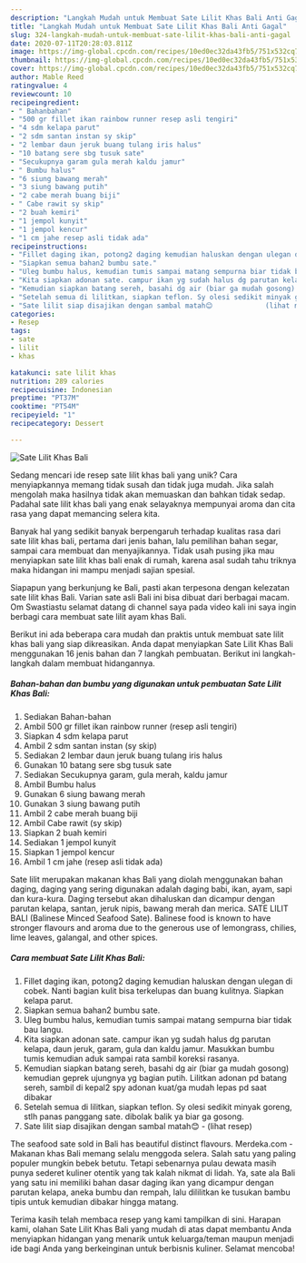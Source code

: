 ```yaml
---
description: "Langkah Mudah untuk Membuat Sate Lilit Khas Bali Anti Gagal"
title: "Langkah Mudah untuk Membuat Sate Lilit Khas Bali Anti Gagal"
slug: 324-langkah-mudah-untuk-membuat-sate-lilit-khas-bali-anti-gagal
date: 2020-07-11T20:28:03.811Z
image: https://img-global.cpcdn.com/recipes/10ed0ec32da43fb5/751x532cq70/sate-lilit-khas-bali-foto-resep-utama.jpg
thumbnail: https://img-global.cpcdn.com/recipes/10ed0ec32da43fb5/751x532cq70/sate-lilit-khas-bali-foto-resep-utama.jpg
cover: https://img-global.cpcdn.com/recipes/10ed0ec32da43fb5/751x532cq70/sate-lilit-khas-bali-foto-resep-utama.jpg
author: Mable Reed
ratingvalue: 4
reviewcount: 10
recipeingredient:
- " Bahanbahan"
- "500 gr fillet ikan rainbow runner resep asli tengiri"
- "4 sdm kelapa parut"
- "2 sdm santan instan sy skip"
- "2 lembar daun jeruk buang tulang iris halus"
- "10 batang sere sbg tusuk sate"
- "Secukupnya garam gula merah kaldu jamur"
- " Bumbu halus"
- "6 siung bawang merah"
- "3 siung bawang putih"
- "2 cabe merah buang biji"
- " Cabe rawit sy skip"
- "2 buah kemiri"
- "1 jempol kunyit"
- "1 jempol kencur"
- "1 cm jahe resep asli tidak ada"
recipeinstructions:
- "Fillet daging ikan, potong2 daging kemudian haluskan dengan ulegan di cobek. Nanti bagian kulit bisa terkelupas dan buang kulitnya. Siapkan kelapa parut."
- "Siapkan semua bahan2 bumbu sate."
- "Uleg bumbu halus, kemudian tumis sampai matang sempurna biar tidak bau langu."
- "Kita siapkan adonan sate. campur ikan yg sudah halus dg parutan kelapa, daun jeruk, garam, gula dan kaldu jamur. Masukkan bumbu tumis kemudian aduk sampai rata sambil koreksi rasanya."
- "Kemudian siapkan batang sereh, basahi dg air (biar ga mudah gosong) kemudian geprek ujungnya yg bagian putih. Lilitkan adonan pd batang sereh, sambil di kepal2 spy adonan kuat/ga mudah lepas pd saat dibakar"
- "Setelah semua di lilitkan, siapkan teflon. Sy olesi sedikit minyak goreng, stlh panas panggang sate. dibolak balik ya biar ga gosong."
- "Sate lilit siap disajikan dengan sambal matah😊             (lihat resep)"
categories:
- Resep
tags:
- sate
- lilit
- khas

katakunci: sate lilit khas 
nutrition: 289 calories
recipecuisine: Indonesian
preptime: "PT37M"
cooktime: "PT54M"
recipeyield: "1"
recipecategory: Dessert

---
```



![Sate Lilit Khas Bali](https://img-global.cpcdn.com/recipes/10ed0ec32da43fb5/751x532cq70/sate-lilit-khas-bali-foto-resep-utama.jpg)

Sedang mencari ide resep sate lilit khas bali yang unik? Cara menyiapkannya memang tidak susah dan tidak juga mudah. Jika salah mengolah maka hasilnya tidak akan memuaskan dan bahkan tidak sedap. Padahal sate lilit khas bali yang enak selayaknya mempunyai aroma dan cita rasa yang dapat memancing selera kita.

Banyak hal yang sedikit banyak berpengaruh terhadap kualitas rasa dari sate lilit khas bali, pertama dari jenis bahan, lalu pemilihan bahan segar, sampai cara membuat dan menyajikannya. Tidak usah pusing jika mau menyiapkan sate lilit khas bali enak di rumah, karena asal sudah tahu triknya maka hidangan ini mampu menjadi sajian spesial.

Siapapun yang berkunjung ke Bali, pasti akan terpesona dengan kelezatan sate lilit khas Bali. Varian sate asli Bali ini bisa dibuat dari berbagai macam. Om Swastiastu selamat datang di channel saya pada video kali ini saya ingin berbagi cara membuat sate lilit ayam khas Bali.


Berikut ini ada beberapa cara mudah dan praktis untuk membuat sate lilit khas bali yang siap dikreasikan. Anda dapat menyiapkan Sate Lilit Khas Bali menggunakan 16 jenis bahan dan 7 langkah pembuatan. Berikut ini langkah-langkah dalam membuat hidangannya.

<!--inarticleads1-->

##### Bahan-bahan dan bumbu yang digunakan untuk pembuatan Sate Lilit Khas Bali:

1. Sediakan  Bahan-bahan
1. Ambil 500 gr fillet ikan rainbow runner (resep asli tengiri)
1. Siapkan 4 sdm kelapa parut
1. Ambil 2 sdm santan instan (sy skip)
1. Sediakan 2 lembar daun jeruk buang tulang iris halus
1. Gunakan 10 batang sere sbg tusuk sate
1. Sediakan Secukupnya garam, gula merah, kaldu jamur
1. Ambil  Bumbu halus
1. Gunakan 6 siung bawang merah
1. Gunakan 3 siung bawang putih
1. Ambil 2 cabe merah buang biji
1. Ambil  Cabe rawit (sy skip)
1. Siapkan 2 buah kemiri
1. Sediakan 1 jempol kunyit
1. Siapkan 1 jempol kencur
1. Ambil 1 cm jahe (resep asli tidak ada)


Sate lilit merupakan makanan khas Bali yang diolah menggunakan bahan daging, daging yang sering digunakan adalah daging babi, ikan, ayam, sapi dan kura-kura. Daging tersebut akan dihaluskan dan dicampur dengan parutan kelapa, santan, jeruk nipis, bawang merah dan merica. SATE LILIT BALI (Balinese Minced Seafood Sate). Balinese food is known to have stronger flavours and aroma due to the generous use of lemongrass, chilies, lime leaves, galangal, and other spices. 

<!--inarticleads2-->

##### Cara membuat Sate Lilit Khas Bali:

1. Fillet daging ikan, potong2 daging kemudian haluskan dengan ulegan di cobek. Nanti bagian kulit bisa terkelupas dan buang kulitnya. Siapkan kelapa parut.
1. Siapkan semua bahan2 bumbu sate.
1. Uleg bumbu halus, kemudian tumis sampai matang sempurna biar tidak bau langu.
1. Kita siapkan adonan sate. campur ikan yg sudah halus dg parutan kelapa, daun jeruk, garam, gula dan kaldu jamur. Masukkan bumbu tumis kemudian aduk sampai rata sambil koreksi rasanya.
1. Kemudian siapkan batang sereh, basahi dg air (biar ga mudah gosong) kemudian geprek ujungnya yg bagian putih. Lilitkan adonan pd batang sereh, sambil di kepal2 spy adonan kuat/ga mudah lepas pd saat dibakar
1. Setelah semua di lilitkan, siapkan teflon. Sy olesi sedikit minyak goreng, stlh panas panggang sate. dibolak balik ya biar ga gosong.
1. Sate lilit siap disajikan dengan sambal matah😊 -             (lihat resep)


The seafood sate sold in Bali has beautiful distinct flavours. Merdeka.com - Makanan khas Bali memang selalu menggoda selera. Salah satu yang paling populer mungkin bebek betutu. Tetapi sebenarnya pulau dewata masih punya sederet kuliner otentik yang tak kalah nikmat di lidah. Ya, sate ala Bali yang satu ini memiliki bahan dasar daging ikan yang dicampur dengan parutan kelapa, aneka bumbu dan rempah, lalu dililitkan ke tusukan bambu tipis untuk kemudian dibakar hingga matang. 

Terima kasih telah membaca resep yang kami tampilkan di sini. Harapan kami, olahan Sate Lilit Khas Bali yang mudah di atas dapat membantu Anda menyiapkan hidangan yang menarik untuk keluarga/teman maupun menjadi ide bagi Anda yang berkeinginan untuk berbisnis kuliner. Selamat mencoba!
